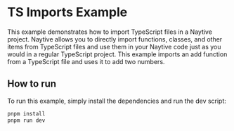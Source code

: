 # TS Imports Example

This example demonstrates how to import TypeScript files in a Naytive project. Naytive allows you to directly import functions, classes, and other items from TypeScript files and use them in your Naytive code just as you would in a regular TypeScript project. This example imports an add function from a TypeScript file and uses it to add two numbers.

## How to run

To run this example, simply install the dependencies and run the dev script:

```bash
pnpm install
pnpm run dev
```
